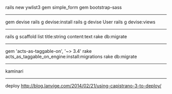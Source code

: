 
rails new ywlist3
gem simple_form
gem bootstrap-sass
***
gem devise
rails g devise:install
rails g devise User
rails g devise:views
***
rails g scaffold list title:string content:text 
rake db:migrate
***
gem 'acts-as-taggable-on', '~> 3.4'
rake acts_as_taggable_on_engine:install:migrations
rake db:migrate
***
kaminari
***
deploy
http://blog.lanvige.com/2014/02/21/using-capistrano-3-to-deploy/

















